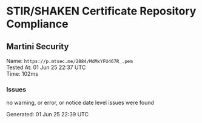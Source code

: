 # STIR/SHAKEN Certificate Repository Compliance

## Martini Security

Name: `https://p.mtsec.me/2884/MdMxYFU467R_.pem`\
Tested At: 01 Jun 25 22:37 UTC\
Time: 102ms

### Issues

no warning, or error, or notice date level issues were found

Generated: 01 Jun 25 22:39 UTC
